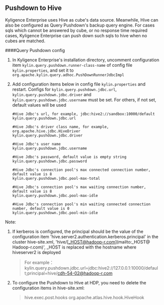 ## Pushdown to Hive

Kyligence Enterprise uses Hive as cube's data source. Meanwhile, Hive can also be configured as Query Pushdown's backup query engine. For cases sqls which cannot be answered by cube, or no response time required cases, Kyligence Enterprise can push down such sqls to hive when no cubes are matched.

####Query Pushdown config

1. In Kyligence Enterprise's installation directory, uncomment configuration item `kylin.query.pushdown.runner-class-name` of config file `kylin.properties`, and set it to `org.apache.kylin.query.adhoc.PushDownRunnerJdbcImpl`

2. Add configuration items below in config file `kylin.properties` and restart. Configs for `kylin.query.pushdown.jdbc.url`, `kylin.query.pushdown.jdbc.driver` and `kylin.query.pushdown.jdbc.username` must be set. For others, if not set, default values will be used

   ```properties
   #Hive Jdbc's url, for example, jdbc:hive2://sandbox:10000/default
   kylin.query.pushdown.jdbc.url
   
   #Hive Jdbc's driver class name, for example, org.apache.hive.jdbc.HiveDriver
   kylin.query.pushdown.jdbc.driver
   
   #Hive Jdbc's user name
   kylin.query.pushdown.jdbc.username
   
   #Hive Jdbc's password, default value is empty string
   kylin.query.pushdown.jdbc.password
   
   #Hive Jdbc's connection pool's max connected connection number, default value is 8
   kylin.query.pushdown.jdbc.pool-max-total
   
   #Hive Jdbc's connection pool's max waiting connection number, default value is 8
   kylin.query.pushdown.jdbc.pool-max-idle
   
   #Hive Jdbc's connection pool's min waiting connected connection number, default value is 0
   kylin.query.pushdown.jdbc.pool-min-idle
   ```

Note:

1. If kerberos is configured, the principal should be the value of the configuration item 'hive.server2.authentication.kerberos.principal' in the cluster hive-site.xml, 'hive/[_HOST@hadoop-r.com](mailto:_HOST@ Hadoop-r.com)', _HOST is replaced with the hostname where hiveserver2 is deployed

   > For example：
   > kylin.query.pushdown.jdbc.url=jdbc:hive2://127.0.0.1:10000/default;principal=hive/cdh-54-02@hadoop-r.com

2. To configure the Pushdown to Hive at HDP, you need to delete the configuration items in hive-site.xml:

   ><property>
   ><name>hive.exec.post.hooks</name>
   ><value>org.apache.atlas.hive.hook.HiveHook</value>
   ></property>